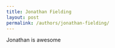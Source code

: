 ```yaml
---
title: Jonathan Fielding
layout: post
permalink: /authors/jonathan-fielding/
---
```


Jonathan is awesome